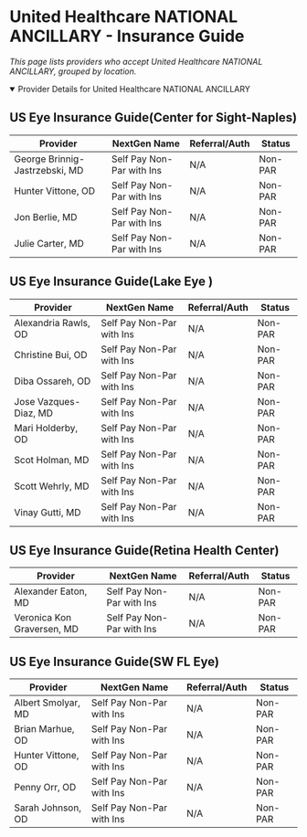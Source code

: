 # United Healthcare NATIONAL ANCILLARY - Insurance Guide

*This page lists providers who accept United Healthcare NATIONAL ANCILLARY, grouped by location.*

<details open><summary>Provider Details for United Healthcare NATIONAL ANCILLARY</summary>

## US Eye Insurance Guide(Center for Sight-Naples)

| Provider | NextGen Name | Referral/Auth | Status |
|----------|-------------|--------------|--------|
| George Brinnig-Jastrzebski, MD | Self Pay Non-Par with Ins | N/A | Non-PAR |
| Hunter Vittone, OD | Self Pay Non-Par with Ins | N/A | Non-PAR |
| Jon Berlie, MD | Self Pay Non-Par with Ins | N/A | Non-PAR |
| Julie Carter, MD | Self Pay Non-Par with Ins | N/A | Non-PAR |

## US Eye Insurance Guide(Lake Eye )

| Provider | NextGen Name | Referral/Auth | Status |
|----------|-------------|--------------|--------|
| Alexandria Rawls, OD | Self Pay Non-Par with Ins | N/A | Non-PAR |
| Christine Bui, OD | Self Pay Non-Par with Ins | N/A | Non-PAR |
| Diba Ossareh, OD | Self Pay Non-Par with Ins | N/A | Non-PAR |
| Jose Vazques-Diaz, MD | Self Pay Non-Par with Ins | N/A | Non-PAR |
| Mari Holderby, OD | Self Pay Non-Par with Ins | N/A | Non-PAR |
| Scot Holman, MD | Self Pay Non-Par with Ins | N/A | Non-PAR |
| Scott Wehrly, MD | Self Pay Non-Par with Ins | N/A | Non-PAR |
| Vinay Gutti, MD | Self Pay Non-Par with Ins | N/A | Non-PAR |

## US Eye Insurance Guide(Retina Health Center)

| Provider | NextGen Name | Referral/Auth | Status |
|----------|-------------|--------------|--------|
| Alexander Eaton, MD | Self Pay Non-Par with Ins | N/A | Non-PAR |
| Veronica Kon Graversen, MD | Self Pay Non-Par with Ins | N/A | Non-PAR |

## US Eye Insurance Guide(SW FL Eye)

| Provider | NextGen Name | Referral/Auth | Status |
|----------|-------------|--------------|--------|
| Albert Smolyar, MD | Self Pay Non-Par with Ins | N/A | Non-PAR |
| Brian Marhue, OD | Self Pay Non-Par with Ins | N/A | Non-PAR |
| Hunter Vittone, OD | Self Pay Non-Par with Ins | N/A | Non-PAR |
| Penny Orr, OD | Self Pay Non-Par with Ins | N/A | Non-PAR |
| Sarah Johnson, OD | Self Pay Non-Par with Ins | N/A | Non-PAR |

</details>

